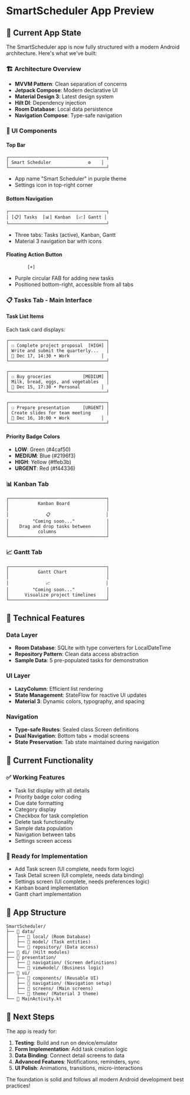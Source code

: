 # SmartScheduler App Preview

## 📱 **Current App State**

The SmartScheduler app is now fully structured with a modern Android architecture. Here's what we've built:

### **🏗️ Architecture Overview**
- **MVVM Pattern**: Clean separation of concerns
- **Jetpack Compose**: Modern declarative UI
- **Material Design 3**: Latest design system
- **Hilt DI**: Dependency injection
- **Room Database**: Local data persistence
- **Navigation Compose**: Type-safe navigation

### **🎨 UI Components**

#### **Top Bar**
```
┌─────────────────────────────────────┐
│ Smart Scheduler              ⚙️    │
└─────────────────────────────────────┘
```
- App name "Smart Scheduler" in purple theme
- Settings icon in top-right corner

#### **Bottom Navigation**
```
┌─────────────────────────────────────┐
│ [📋] Tasks  [📊] Kanban  [📈] Gantt │
└─────────────────────────────────────┘
```
- Three tabs: Tasks (active), Kanban, Gantt
- Material 3 navigation bar with icons

#### **Floating Action Button**
```
        [+]
```
- Purple circular FAB for adding new tasks
- Positioned bottom-right, accessible from all tabs

### **📋 Tasks Tab - Main Interface**

#### **Task List Items**
Each task card displays:

```
┌─────────────────────────────────────┐
│ ☐ Complete project proposal  [HIGH] │
│ Write and submit the quarterly...   │
│ 📅 Dec 17, 14:30 • Work            │
└─────────────────────────────────────┘

┌─────────────────────────────────────┐
│ ☐ Buy groceries            [MEDIUM] │
│ Milk, bread, eggs, and vegetables   │
│ 📅 Dec 15, 17:30 • Personal        │
└─────────────────────────────────────┘

┌─────────────────────────────────────┐
│ ☐ Prepare presentation     [URGENT] │
│ Create slides for team meeting      │
│ 📅 Dec 16, 10:00 • Work            │
└─────────────────────────────────────┘
```

#### **Priority Badge Colors**
- **LOW**: Green (#4caf50)
- **MEDIUM**: Blue (#2196f3) 
- **HIGH**: Yellow (#ffeb3b)
- **URGENT**: Red (#f44336)

### **📊 Kanban Tab**
```
┌─────────────────────────────────────┐
│           Kanban Board              │
│                                     │
│              📋                     │
│         "Coming soon..."            │
│    Drag and drop tasks between      │
│           columns                   │
└─────────────────────────────────────┘
```

### **📈 Gantt Tab**
```
┌─────────────────────────────────────┐
│           Gantt Chart               │
│                                     │
│              📈                     │
│         "Coming soon..."            │
│      Visualize project timelines    │
└─────────────────────────────────────┘
```

## 🔧 **Technical Features**

### **Data Layer**
- **Room Database**: SQLite with type converters for LocalDateTime
- **Repository Pattern**: Clean data access abstraction
- **Sample Data**: 5 pre-populated tasks for demonstration

### **UI Layer**
- **LazyColumn**: Efficient list rendering
- **State Management**: StateFlow for reactive UI updates
- **Material 3**: Dynamic colors, typography, and spacing

### **Navigation**
- **Type-safe Routes**: Sealed class Screen definitions
- **Dual Navigation**: Bottom tabs + modal screens
- **State Preservation**: Tab state maintained during navigation

## 🎯 **Current Functionality**

### **✅ Working Features**
- Task list display with all details
- Priority badge color coding
- Due date formatting
- Category display
- Checkbox for task completion
- Delete task functionality
- Sample data population
- Navigation between tabs
- Settings screen access

### **🚧 Ready for Implementation**
- Add Task screen (UI complete, needs form logic)
- Task Detail screen (UI complete, needs data binding)
- Settings screen (UI complete, needs preferences logic)
- Kanban board implementation
- Gantt chart implementation

## 📱 **App Structure**

```
SmartScheduler/
├── 📁 data/
│   ├── 📁 local/ (Room Database)
│   ├── 📁 model/ (Task entities)
│   └── 📁 repository/ (Data access)
├── 📁 di/ (Hilt modules)
├── 📁 presentation/
│   ├── 📁 navigation/ (Screen definitions)
│   └── 📁 viewmodel/ (Business logic)
├── 📁 ui/
│   ├── 📁 components/ (Reusable UI)
│   ├── 📁 navigation/ (Navigation setup)
│   ├── 📁 screens/ (Main screens)
│   └── 📁 theme/ (Material 3 theme)
└── 📄 MainActivity.kt
```

## 🚀 **Next Steps**

The app is ready for:
1. **Testing**: Build and run on device/emulator
2. **Form Implementation**: Add task creation logic
3. **Data Binding**: Connect detail screens to data
4. **Advanced Features**: Notifications, reminders, sync
5. **UI Polish**: Animations, transitions, micro-interactions

The foundation is solid and follows all modern Android development best practices! 
